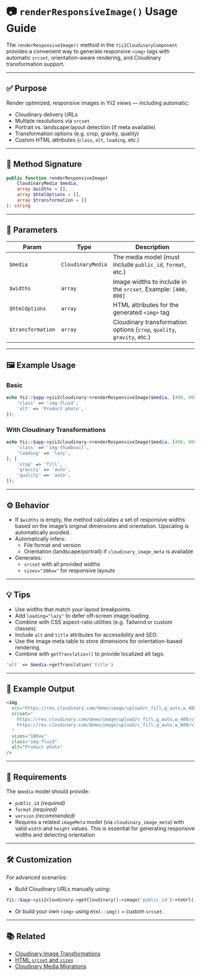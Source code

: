 # 📷 `renderResponsiveImage()` Usage Guide

The `renderResponsiveImage()` method in the `Yii2CloudinaryComponent` provides a convenient way to generate responsive `<img>` tags with automatic `srcset`, orientation-aware rendering, and Cloudinary transformation support.

---

## ✅ Purpose

Render optimized, responsive images in Yii2 views — including automatic:

- Cloudinary delivery URLs
- Multiple resolutions via `srcset`
- Portrait vs. landscape layout detection (if meta available)
- Transformation options (e.g. crop, gravity, quality)
- Custom HTML attributes (`class`, `alt`, `loading`, etc.)

---

## 🧪 Method Signature

```php
public function renderResponsiveImage(
    CloudinaryMedia $media,
    array $widths = [],
    array $htmlOptions = [],
    array $transformation = []
): string
```

---

## 🧾 Parameters

| Param             | Type               | Description |
|------------------|--------------------|-------------|
| `$media`          | `CloudinaryMedia`  | The media model (must include `public_id`, `format`, etc.) |
| `$widths`         | `array`            | Image widths to include in the `srcset`. Example: `[400, 800]` |
| `$htmlOptions`    | `array`            | HTML attributes for the generated `<img>` tag |
| `$transformation` | `array`            | Cloudinary transformation options (`crop`, `quality`, `gravity`, etc.) |

---

## 🖼 Example Usage

### Basic

```php
echo Yii::$app->yii2cloudinary->renderResponsiveImage($media, [400, 800], [
    'class' => 'img-fluid',
    'alt' => 'Product photo',
]);
```

### With Cloudinary Transformations

```php
echo Yii::$app->yii2cloudinary->renderResponsiveImage($media, [400, 800], [
    'class' => 'img-thumbnail',
    'loading' => 'lazy',
], [
    'crop' => 'fill',
    'gravity' => 'auto',
    'quality' => 'auto',
]);
```

---

## ⚙️ Behavior

- If `$widths` is empty, the method calculates a set of responsive widths based on the image’s original dimensions and orientation. Upscaling is automatically avoided.
- Automatically infers:
  - File format and version
  - Orientation (landscape/portrait) if `cloudinary_image_meta` is available
- Generates:
  - `srcset` with all provided widths
  - `sizes="100vw"` for responsive layouts

---

## 💡 Tips

- Use widths that match your layout breakpoints.
- Add `loading="lazy"` to defer off-screen image loading.
- Combine with CSS aspect-ratio utilities (e.g. Tailwind or custom classes).
- Include `alt` and `title` attributes for accessibility and SEO.
- Use the image meta table to store dimensions for orientation-based rendering.
- Combine with `getTranslation()` to provide localized alt tags:

```php
'alt' => $media->getTranslation('title')
```

---

## 🧪 Example Output

```html
<img
  src="https://res.cloudinary.com/demo/image/upload/c_fill,g_auto,w_400/v1234567890/sample.jpg"
  srcset="
    https://res.cloudinary.com/demo/image/upload/c_fill,g_auto,w_400/v1234567890/sample.jpg 400w,
    https://res.cloudinary.com/demo/image/upload/c_fill,g_auto,w_800/v1234567890/sample.jpg 800w
  "
  sizes="100vw"
  class="img-fluid"
  alt="Product photo"
/>
```

---

## 🧱 Requirements

The `$media` model should provide:

- `public_id` *(required)*
- `format` *(required)*
- `version` *(recommended)*
- Requires a related `imageMeta` model (via `cloudinary_image_meta`) with valid `width` and `height` values. This is essential for generating responsive widths and detecting orientation

---

## 🛠 Customization

For advanced scenarios:

- Build Cloudinary URLs manually using:

```php
Yii::$app->yii2cloudinary->getCloudinary()->image('public_id')->toUrl();
```

- Or build your own `<img>` using `Html::img()` + custom `srcset`.

---

## 📚 Related

- [Cloudinary Image Transformations](https://cloudinary.com/documentation/image_transformations)
- [HTML `srcset` and `sizes`](https://developer.mozilla.org/en-US/docs/Learn/HTML/Multimedia_and_embedding/Responsive_images)
- [Cloudinary Media Migrations](./cloudinary-media-migrations.md)

